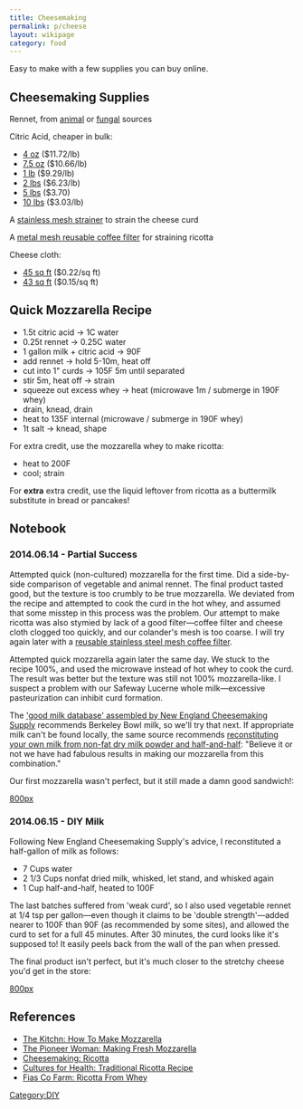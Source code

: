 ```yaml
---
title: Cheesemaking
permalink: p/cheese
layout: wikipage
category: food
---
```


Easy to make with a few supplies you can buy online.

Cheesemaking Supplies
---------------------

Rennet, from [animal](http://amzn.to/1zR7TG5) or [fungal](http://amzn.to/1w1qHYt) sources

Citric Acid, cheaper in bulk:

-   [4 oz](http://amzn.to/1zR7Eei) ($11.72/lb)
-   [7.5 oz](http://amzn.to/1DvUWsE) ($10.66/lb)
-   [1 lb](http://amzn.to/1w1qt3x) ($9.29/lb)
-   [2 lbs](http://amzn.to/1vjZ4sY) ($6.23/lb)
-   [5 lbs](http://amzn.to/1w1qB36) ($3.70)
-   [10 lbs](http://amzn.to/1vjZ6kI) ($3.03/lb)

A [stainless mesh strainer](http://amzn.to/1DEUCGx) to strain the cheese curd

A [metal mesh reusable coffee filter](http://amzn.to/19Db53g) for straining ricotta

Cheese cloth:

-   [45 sq ft](http://amzn.to/1Etdjvq) ($0.22/sq ft)
-   [43 sq ft](http://amzn.to/1DEWXl3) ($0.15/sq ft)

Quick Mozzarella Recipe
-----------------------

-   1.5t citric acid → 1C water
-   0.25t rennet → 0.25C water
-   1 gallon milk + citric acid → 90F
-   add rennet → hold 5-10m, heat off
-   cut into 1" curds → 105F 5m until separated
-   stir 5m, heat off → strain
-   squeeze out excess whey → heat (microwave 1m / submerge in 190F whey)
-   drain, knead, drain
-   heat to 135F internal (microwave / submerge in 190F whey)
-   1t salt → knead, shape

For extra credit, use the mozzarella whey to make ricotta:

-   heat to 200F
-   cool; strain

For **extra** extra credit, use the liquid leftover from ricotta as a buttermilk substitute in bread or pancakes!

Notebook
--------

### 2014.06.14 - Partial Success

Attempted quick (non-cultured) mozzarella for the first time. Did a side-by-side comparison of vegetable and animal rennet. The final product tasted good, but the texture is too crumbly to be true mozzarella. We deviated from the recipe and attempted to cook the curd in the hot whey, and assumed that some misstep in this process was the problem. Our attempt to make ricotta was also stymied by lack of a good filter—coffee filter and cheese cloth clogged too quickly, and our colander's mesh is too coarse. I will try again later with a [reusable stainless steel mesh coffee filter](http://www.amazon.com/Cuisinart-GTF-B-Gold-Coffee-Filter/dp/B0001IRRLQ/).

Attempted quick mozzarella again later the same day. We stuck to the recipe 100%, and used the microwave instead of hot whey to cook the curd. The result was better but the texture was still not 100% mozzarella-like. I suspect a problem with our Safeway Lucerne whole milk—excessive pasteurization can inhibit curd formation.

The ['good milk database' assembled by New England Cheesemaking Supply](http://www.cheesemaking.com/goodmilklist.html) recommends Berkeley Bowl milk, so we'll try that next. If appropriate milk can't be found locally, the same source recommends [reconstituting your own milk from non-fat dry milk powder and half-and-half](http://www.cheesemaking.com/store/pg/73.html): "Believe it or not we have had fabulous results in making our mozzarella from this combination."

Our first mozzarella wasn't perfect, but it still made a damn good sandwich!:

[800px](/File:Mozzarella_sandwich.jpg "wikilink")

### 2014.06.15 - DIY Milk

Following New England Cheesemaking Supply's advice, I reconstituted a half-gallon of milk as follows:

-   7 Cups water
-   2 1/3 Cups nonfat dried milk, whisked, let stand, and whisked again
-   1 Cup half-and-half, heated to 100F

The last batches suffered from 'weak curd', so I also used vegetable rennet at 1/4 tsp per gallon—even though it claims to be 'double strength'—added nearer to 100F than 90F (as recommended by some sites), and allowed the curd to set for a full 45 minutes. After 30 minutes, the curd looks like it's supposed to! It easily peels back from the wall of the pan when pressed.

The final product isn't perfect, but it's much closer to the stretchy cheese you'd get in the store:

[800px](/file:Homemade_Mozzarella.jpg "wikilink")

References
----------

-   [The Kitchn: How To Make Mozzarella](http://www.thekitchn.com/how-to-make-homemade-mozzarella-cooking-lessons-from-the-kitchn-174355)
-   [The Pioneer Woman: Making Fresh Mozzarella](http://thepioneerwoman.com/cooking/2012/07/making-fresh-mozzarella/)
-   [Cheesemaking: Ricotta](http://www.cheesemaking.com/store/pg/217-Ricotta.html)
-   [Cultures for Health: Traditional Ricotta Recipe](http://www.culturesforhealth.com/how-to-make-whey-traditional-ricotta-cheese-recipe)
-   [Fias Co Farm: Ricotta From Whey](http://www.fiascofarm.com/dairy/ricotta.html)

[Category:DIY](/Category:DIY "wikilink")
